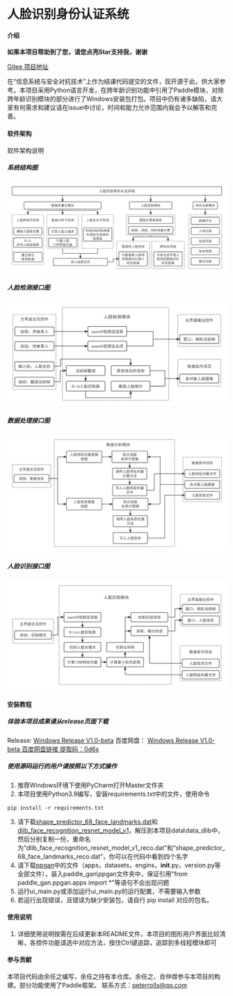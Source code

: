 # 人脸识别身份认证系统

#### 介绍

 **如果本项目帮助到了您，请您点亮Star支持我，谢谢** 
 
 [Gitee 项目地址](https://gitee.com/youhuangforest/face_reco_demo_final)

在“信息系统与安全对抗技术”上作为结课代码提交的文件，现开源于此，供大家参考。本项目采用Python语言开发，在跨年龄识别功能中引用了Paddle模块，对除跨年龄识别模块的部分进行了Windows安装包打包。项目中仍有诸多缺陷，请大家有何需求和建议请在issue中讨论，时间和能力允许范围内我会予以解答和完善。

#### 软件架构
软件架构说明
##### 系统结构图
![输入图片说明](readme/img2%E7%B3%BB%E7%BB%9F%E7%BB%93%E6%9E%84%E5%9B%BE.png)

##### 人脸检测接口图
![输入图片说明](readme/img3%E4%BA%BA%E8%84%B8%E6%A3%80%E6%B5%8B%E6%8E%A5%E5%8F%A3.png)
##### 数据处理接口图
![输入图片说明](readme/img4%E6%95%B0%E6%8D%AE%E5%A4%84%E7%90%86%E6%8E%A5%E5%8F%A3.png)
##### 人脸识别接口图
![输入图片说明](readme/img5%E4%BA%BA%E8%84%B8%E8%AF%86%E5%88%AB%E6%8E%A5%E5%8F%A3.png)

#### 安装教程

##### 体验本项目成果请从release页面下载
Release:
[Windows Release V1.0-beta](https://gitee.com/youhuangforest/face_reco_demo_final/releases/v1.0-beta)
百度网盘：
[Windows Release V1.0-beta 百度网盘链接 提取码：0d6s](https://pan.baidu.com/s/1HohFDzmu3LVf_yJHeAFAig)

##### 使用源码运行的用户请按照以下方式操作

1.  推荐Windows环境下使用PyCharm打开Master文件夹
2.  本项目使用Python3.9编写，安装requirements.txt中的文件，使用命令

```
pip install -r requirements.txt
```

3.  请下载[shape_predictor_68_face_landmarks.dat](http://dlib.net/files/shape_predictor_68_face_landmarks.dat.bz2)和[dlib_face_recognition_resnet_model_v1](http://dlib.net/files/dlib_face_recognition_resnet_model_v1.dat.bz2)，解压到本项目data\data_dlib中，然后分别复制一份，重命名为“dlib_face_recognition_resnet_model_v1_reco.dat”和“shape_predictor_68_face_landmarks_reco.dat”，你可以在代码中看到四个名字
4.  请下载[ppgan](https://gitee.com/paddlepaddle/PaddleGAN/tree/develop/ppgan)中的文件（apps，datasets，engins，__init__.py，version.py等全部文件），装入paddle_gan\ppgan文件夹中，保证引用"from paddle_gan.ppgan.apps import *"等语句不会出现问题
5.  运行ui_main.py或添加运行ui_main.py的运行配置，不需要输入参数
6.  若运行出现错误，且错误为缺少安装包，请自行 pip install 对应的包名。

#### 使用说明

1.  详细使用说明按需在后续更新本README文件，本项目的图形用户界面比较清晰，各控件功能请选中对应方法，按住Ctrl键追踪，追踪到多线程模块即可

#### 参与贡献

本项目代码由余任之编写，余任之持有本仓库。余任之、肖仲煜参与本项目的构建。部分功能使用了Paddle框架。
联系方式：peterrolls@qq.com

